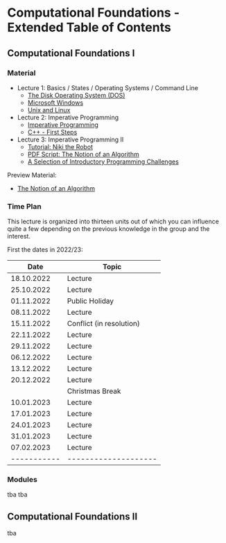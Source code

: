 # Computational Foundations - Extended Table of Contents

## Computational Foundations I
### Material
- Lecture 1: Basics / States / Operating Systems / Command Line
  - [The Disk Operating System (DOS)](basics/mswindows/dos)
  - [Microsoft Windows](basics/mswindows/windows)
  - [Unix and Linux](basics/unix/unix)
- Lecture 2: Imperative Programming
  - [Imperative Programming](imperative_programming)
  - [C++ - First Steps](cppintro)
- Lecture 3: Imperative Programming II
    - [Tutorial: Niki the Robot](tasks_01_niki)
  - [PDF Script: The Notion of an Algorithm](pdf/Section_algorithms.pdf)
  - [A Selection of Introductory Programming Challenges](tasks_02_cpp)

Preview Material:
- [The Notion of an Algorithm](algorithm.md)



### Time Plan

This lecture is organized into thirteen units out of which you can influence quite a few depending
on the previous knowledge in the group and the interest.

First the dates in 2022/23:

|Date       | Topic             |
|---------- | ------------------|
|18.10.2022 | Lecture  |
|25.10.2022 | Lecture  |   
|01.11.2022 | Public Holiday    |
|08.11.2022 | Lecture  | 
|15.11.2022 | Conflict (in resolution) |
|22.11.2022 | Lecture  | 
|29.11.2022 | Lecture  | 
|06.12.2022 | Lecture  | 
|13.12.2022 | Lecture  | 
|20.12.2022 | Lecture  | 
|           | Christmas Break   |
|10.01.2023 | Lecture  | 
|17.01.2023 | Lecture  |
|24.01.2023 | Lecture  | 
|31.01.2023 | Lecture  | 
|07.02.2023 | Lecture  | 
|-----------|--------------------|

### Modules
tba
tba

## Computational Foundations II

tba